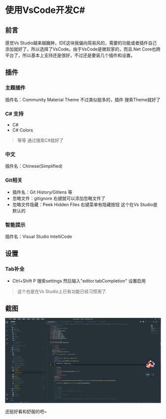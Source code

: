 # 使用VsCode开发C#

## 前言
感觉Vs Studio越来越臃肿，IDE这块我偏向简易风的，需要的功能或者插件自己添加就好了，所以选择了VsCode。由于VsCode是微软家的，而且.Net Core也跨平台了，所以基本上支持还是很好，不过还是要装几个插件和设置。

## 插件

### 主题插件

插件名：Community Material Theme
不过类似挺多的，插件 搜索Theme就好了

### C# 支持
- C# 
- C# Colors

>等等 通过搜索C#就好了

### 中文

插件名：Chinese(Simplified)

### Git相关

- 插件名：Git History/Gitlens 等
- 忽略文件：gitignore 右键就可以添加忽略文件了
- 忽略文件隐藏：Peek Hidden Files 右键菜单有隐藏按钮 这个在Vs Studio是默认的

### 智能提示

插件名：Visual Studio IntelliCode
## 设置

### Tab补全
- Ctrl+Shift P 搜索settings 然后输入"editor.tabCompletion" 设置启用

> 这个也是在Vs Studio上已有功能已经习惯用了

## 截图

![企业微信截图_1597660388842](https://raw.githubusercontent.com/liyunzhi1993/Image/master/%E4%BC%81%E4%B8%9A%E5%BE%AE%E4%BF%A1%E6%88%AA%E5%9B%BE_1597660388842.png)

还挺好看和舒服的吧~
